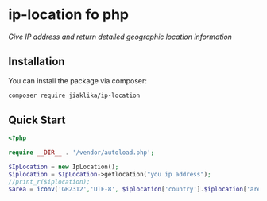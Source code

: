 # ip-location fo php

*Give IP address and return detailed geographic location information*

## Installation

You can install the package via composer:

```bash
composer require jiaklika/ip-location
```

## Quick Start
```php
<?php

require __DIR__ . '/vendor/autoload.php';

$IpLocation = new IpLocation();
$iplocation = $IpLocation->getlocation("you ip address");
//print_r($iplocation);
$area = iconv('GB2312','UTF-8', $iplocation['country'].$iplocation['area']);
```